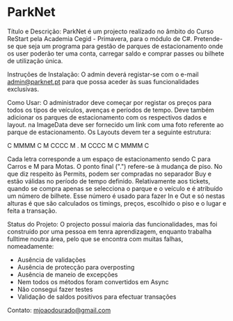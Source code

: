 # ParkNet

Título e Descrição: ParkNet é um projecto realizado no âmbito do Curso ReStart pela Academia Cegid - Primavera, para o módulo de C#. Pretende-se que seja um programa para gestão de parques de estacionamento onde os user poderão ter uma conta, carregar saldo e comprar passes ou bilhete de utilização única.

Instruções de Instalação: O admin deverá registar-se com o e-mail admin@parknet.pt para que possa aceder às suas funcionalidades exclusivas.

Como Usar: O administrador deve começar por registar os preços para todos os tipos de veículos, avenças e períodos de tempo. 
Deve também adicionar os parques de estacionamento com os respectivos dados e layout. na ImageData deve ser fornecido um link com uma foto referente ao parque de estacionamento.
Os Layouts devem ter a seguinte estrutura:

C MMMM C
M CCCC M
.
M CCCC M
C MMMM C

Cada letra corresponde a um espaço de estacionamento sendo C para Carros e M para Motas. O ponto final (".") refere-se à mudança de piso.
No que diz respeito às Permits, podem ser compradas no separador Buy e estão válidas no período de tempo definido. Relativamente aos tickets, quando se compra apenas se selecciona o parque e o veículo e é atribuído um número de bilhete. Esse número é usado para fazer In e Out e só nestas alturas é que são calculados os timings, preços, escolhido o piso e o lugar e feita a transação.

Status do Projeto: O projecto possuí maioria das funcionalidades, mas foi construído por uma pessoa em tenra aprendizagem, enquanto trabalha fulltime noutra área, pelo que se encontra com muitas falhas, nomeadamente:
- Ausência de validações
- Ausência de protecção para overposting
- Ausência de maneio de excepções
- Nem todos os métodos foram convertidos em Async
- Não consegui fazer testes
- Validação de saldos positivos para efectuar transações

Contato: mjoaodourado@gmail.com

